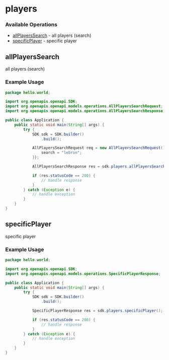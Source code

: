 # players

### Available Operations

* [allPlayersSearch](#allplayerssearch) - all players (search)
* [specificPlayer](#specificplayer) - specific player

## allPlayersSearch

all players (search)

### Example Usage

```java
package hello.world;

import org.openapis.openapi.SDK;
import org.openapis.openapi.models.operations.AllPlayersSearchRequest;
import org.openapis.openapi.models.operations.AllPlayersSearchResponse;

public class Application {
    public static void main(String[] args) {
        try {
            SDK sdk = SDK.builder()
                .build();

            AllPlayersSearchRequest req = new AllPlayersSearchRequest() {{
                search = "lebron";
            }};            

            AllPlayersSearchResponse res = sdk.players.allPlayersSearch(req);

            if (res.statusCode == 200) {
                // handle response
            }
        } catch (Exception e) {
            // handle exception
        }
    }
}
```

## specificPlayer

specific player

### Example Usage

```java
package hello.world;

import org.openapis.openapi.SDK;
import org.openapis.openapi.models.operations.SpecificPlayerResponse;

public class Application {
    public static void main(String[] args) {
        try {
            SDK sdk = SDK.builder()
                .build();

            SpecificPlayerResponse res = sdk.players.specificPlayer();

            if (res.statusCode == 200) {
                // handle response
            }
        } catch (Exception e) {
            // handle exception
        }
    }
}
```
